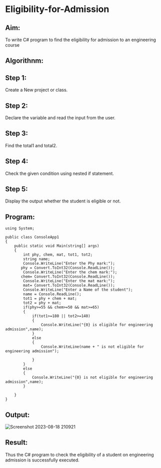 # Eligibility-for-Admission

## Aim:
To write C# program to find the eligibility for admission to an engineering course

## Algorithnm:
## Step 1:
Create a New project or class.

## Step 2:
Declare the variable and read the input from the user.

## Step 3:
Find the total1 and total2.

## Step 4:
Check the given condition using nested if statement.

## Step 5:
Display the output whether the student is eligible or not.

## Program:
```
using System;

public class ConsoleApp1
{
    public static void Main(string[] args)
    {
        int phy, chem, mat, tot1, tot2;
        string name;
        Console.WriteLine("Enter the Phy mark:");
       phy = Convert.ToInt32(Console.ReadLine());
        Console.WriteLine("Enter the chem mark:");
       chem= Convert.ToInt32(Console.ReadLine());
        Console.WriteLine("Enter the mat mark:");
        mat= Convert.ToInt32(Console.ReadLine());
        Console.WriteLine("Enter a Name of the student");
        name = Console.ReadLine();
        tot1 = phy + chem + mat;
        tot2 = phy + mat;
        if(phy>=55 && chem>=50 && mat>=65)
        {
            if(tot1>=180 || tot2>=140)
            {
                Console.WriteLine("{0} is eligible for engineering admission",name);
            }
            else
            {
                Console.WriteLine(name + " is not eligible for engineering admission");

            }
        }
        else
        {
            Console.WriteLine("{0} is not eligible for engineering admission",name);
        }

    }
}
```
## Output:

![Screenshot 2023-08-18 210921](https://github.com/Dharshan011/Eligibility-for-Admission/assets/113497491/c07462ae-fc5c-4c84-95b8-f3191d8aa509)


## Result:
Thus the C# program to check the eligibility of a student on engineering admission is successfully executed.
